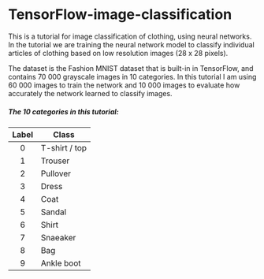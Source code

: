 # TensorFlow-image-classification

This is a tutorial for image classification of clothing, using neural networks.
In the tutorial we are training the neural network model to classify individual articles
of clothing based on low resolution images (28 x 28 pixels).

The dataset is the Fashion MNIST dataset that is built-in in TensorFlow, and contains 70 000 grayscale
images in 10 categories. In this tutorial I am using 60 000 images to train the network and 10 000 images
to evaluate how accurately the network learned to classify images. 

##### The 10 categories in this tutorial:

| Label | Class         |
| :---: |    ------     |
| 0     | T-shirt / top |
| 1     | Trouser       |
| 2     | Pullover      |
| 3     | Dress         |
| 4     | Coat          |
| 5     | Sandal        |
| 6     | Shirt         |
| 7     | Snaeaker      |
| 8     | Bag           |
| 9     | Ankle boot    |
